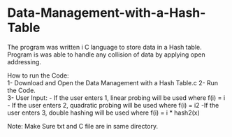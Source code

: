 # Data-Management-with-a-Hash-Table
The program was written i C language to store data in a Hash table. Program is was able to handle any collision of data by applying open addressing. 


How to run the Code:                                                                                                                                                                               
1- Download and Open the Data Management with a Hash Table.c                                                                                                                                                            2- Run the Code.                                                                                                                                                                                         
3- User Input:
    - If the user enters 1, linear probing will be used where f(i) = i
    - If the user enters 2, quadratic probing will be used where f(i) = i2
    -If the user enters 3, double hashing will be used where f(i) = i * hash2(x)


Note: Make Sure txt and C file are in same directory. 
